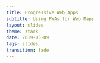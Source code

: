 ```yaml
---
title: Progressive Web Apps
subtitle: Using PWAs for Web Maps
layout: slides
theme: stark
date: 2019-05-09
tags: slides
transition: fade
---
```


<section data-markdown data-separator="---">
<script type="text/template">

## Progressive <br>Web ~~Apps~~ Maps (PWA)

Malcolm Meyer

GIS Specialist | 
[City of Zanesville](https://gis.coz.org)

<aside class="notes" data-markdown>

I have been at the City of Zanesville for about a year, before that I had a host of other GIS positions and have been in the GIS field for almost ten years. Also, I am not a developer, but I do play one at work.
</aside>
---

## Introductions

Your GIS origin story in two minutes or less...

<aside class="notes" data-markdown>

Notes: I graduated from the College of Wooster with a degree in Sociology and Urban Planning, and after several years in AmeriCorps I decided to go back to school to get my master's degree in International Affairs. I took several geography courses in graduate school at Ohio University, and that is where I got interested in GIS.
</aside>
---

## Goals
<ul style="none;">
<h4><img src="presentation/checkbox-blank.svg" >Quick Overview of PWAs</h4>
<h4><img src="presentation/checkbox-blank.svg" >Create a Basic Web Map</h4>
<h4><img src="presentation/checkbox-blank.svg" >Turn this Map into a PWA</h4>
<h4><img src="presentation/checkbox-blank.svg" >Make the PWA Installable</h4>
<h4><img src="presentation/checkbox-blank.svg" >Allow the PWA to be used Offline</h4>
<h4><img src="presentation/checkbox-blank.svg" >Host & Install the PWA</h4>
</ul>

---

## Time Allowing

<ul style="none;">
<h4><img src="presentation/checkbox-blank.svg" >Add a Vector Tiles Basemap</h4>
<h4><img src="presentation/checkbox-blank.svg" >Add Overlay Layers</h4>
</ul>

---

## What is a PWA
> Set of components to allow a website to behave more like a native application

<aside class="notes" data-markdown>

Notes: there are many examples of PWAs in the wild and we will look at some of those later, but it is important to note that as with all web technologies, browser support is varied and the tools to work with PWAs are rapidly changing.
</aside>
---

## Benefits
Native App Behaviors

Custom App Colors

Caching & Offline Support

*Push Notifications
<aside class="notes" data-markdown>

Notes: We will not cover push notifications in this presentation, as that requires a separate server or service. There is a wealth of information online if you are interested in going further with PWAs.
</aside>
---

## Multi-Platform
Android

Chrome

Chromebooks

iOS

Windows Store

---

<iframe src="https://www.pwastats.com" width="100%" height="500px"></iframe>

<aside class="notes" data-markdown>

Notes: PWA Stats highlights some popular PWAs. Before we get into building our own PWA, let's look at how the Chrome Dev Tools can be used to test out PWA functionality using the website petlove.com.br.
</aside>
---

## Petlove PWA

![](presentation/petlove.png)

---

## Why a PWA Map?

* Cached Assets for Landing Pages & Map UI
* Offline Maps for Field Use - No App Required
* User Convenience - App Drawer/Homescreen

<aside class="notes" data-markdown>

Notes: So why would we want to bring this PWA functionality to web maps? First, it can give us more control over the caching of static assets like CSS and JavaScript in our maps or map portals. Also it can allow us to create installable applications without the user needing to download a separate app. Now let's look at how the sample PWA map I built for this workshop looks and take a look at the install process.
</aside>
---

## Example PWA Map
[https://pwa-trails.netlify.com](https://pwa-trails.netlify.com)

<iframe src="https://pwa-trails.netlify.com" width="100%" height="400px"></iframe>
<aside class="notes" data-markdown>

Notes: This is a very basic web map, showing the various trails in one of the Franklin County MetroParks. What's different about this map is that it is a fully functional Progressive Web App. It can be installed on any device and used completely offline. The park already has paper maps, but of course a paper map does not give you the ability to show your GPS position while you're hiking the trails. Also, this area has very bad cell service, so having a map that can work offline is very important. I was actually a park ranger here for a short time, and in those two years we did have someone get lost on the trail. If they would have had a map such as this, it might have been easier for them to find a way out on their own. Now let's look at the install process for this app.
</aside>
---

![](presentation/pwa-install-1.jpg)
<aside class="notes" data-markdown>

Notes: This is how the install process looks on an Android device. To get the install prompt on other devices you will have to write some additional JavaScript code.
</aside>
---

![](presentation/pwa-install-2.jpg)

---

![](presentation/pwa-app-drawer.jpg)
<aside class="notes" data-markdown>

Notes: Here you can see the app is actually listed in the app drawer in addition to the home screen. This can make it a lot easier for users to get to your application.
</aside>
---

![](presentation/pwa-install-windows.png)
<aside class="notes" data-markdown>

Notes: This is how you would go about installing this app in windows from Chrome.
</aside>
---

![](presentation/pwa-offline.jpg)
<aside class="notes" data-markdown>

Notes: Here you can see that, as outlined in red, the app is completely offline, but is still usable.
</aside>

---
![](presentation/pwa-example.jpg)
<aside class="notes" data-markdown>

Notes: And here is the app as it looks launched from the windows desktop as a standalone PWA.
</aside>

---

## Code Break
<aside class="notes" data-markdown>

Notes: https://www.smashingmagazine.com/2016/02/making-a-service-worker/
</aside>

---

## Step 1. Install

```javascript
/*
https://github.com/reyemtm/pwa-maps/archive/master.zip
*/
```
```javascript
/*
unzip and then open this folder in with VS Code
CTRL + '`' to open the terminal
*/
```

```
npm install
```

```
npm run build

```

```
npm start
```
<aside class="notes" data-markdown>

Notes: First we need to download the GitHub repository for this project. Then we will install the dependencies. Finally we will build the very basic web map and run it through a PWA audit to see how it fares. The app will be located in the 'public' folder. Now when your app launched, if it did not launch in Chrome, please copy the url and open that url in Chrome. You should have a map that looks like this - next slide.
</aside>

---

![](presentation/sample-app-1.png)

<aside class="notes" data-markdown>

Notes: We have a basic web map. This map is using Mapbox GL JS as the mapping API, and we are not going to go into depth in learning this API. The documentation online is very good and can get you started with mapping using Mapbox GL JS. So now that we have a working map, let's run it through the same PWA audit that we ran the PetLove site through. When we run the map through the PWA audit, while we do get some positive results, it is missing the key features of a PWA: the manifest.json and service worker.
</aside>

---

## Step 2. Test
```javascript
//CTRL + SHIFT + i then Audit Tab
```

* Progressive Web App Audit in Chrome
* Check 'Offline' in the Application Tab
<aside class="notes" data-markdown>

Notes: So again we are going to do the PWA Audit in Chrome as well as test the offline capability.
</aside>
---

## <span style="color:firebrick;">Errors!!</span>

* No manifest
* No service worker
* App does not work offline

---

## Goals

<ul style="none;">
<h4><img src="presentation/check.svg" >Quick Overview of PWAs</h4>
<h4><img src="presentation/check.svg" >Create a Basic Web Map</h4>
<h4><img src="presentation/checkbox-blank.svg" >Turn this Map into a PWA</h4>
<h4><img src="presentation/checkbox-blank.svg" >Make the PWA Installable</h4>
<h4><img src="presentation/checkbox-blank.svg" >Allow the PWA to be used Offline</h4>
<h4><img src="presentation/checkbox-blank.svg" >Host & Install the PWA</h4>
</ul>

---

## Let's Look at the Elements of a PWA
- manifest.json
- service-worker.js
- *Mobile First Design
- *Progressive Enhancement
<aside class="notes" data-markdown>

Notes: From the results of the audit we see that we need to add a manifest.json file and the service worker. These, along with a mobile first design and progressive enhancement, are the keys to a PWA. Since our application is a simple web map, we do not need to worry too much about the second two aspects here. We will focus on getting the core functionality of the PWA working.
</aside>
---

## manifest.json
```javascript
/* https://tomitm.github.io/appmanifest/ */
```

```
{
  "name": "Clear Creek Trail Map",
  "short_name": "CC Maps",
  "scope": "/",
  "start_url": "/",
  "icons": [
    {
      "src": "/img/trails512.png",
      "type": "image/png",
      "sizes": "512x512"
    }
  ],
  "background_color": "#d8e8c8",
  "theme_color": "#d8e8c8",
  "display": "standalone"
}

```
<aside class="notes" data-markdown>

Notes: Create a manifest.json file in your public folder, and give it a name, short name and colors. If you want to look for a new icon you can, and you can use the above link to take a 512x512 image and make all the appropriate sizes for your PWA. Let's take a short break while you create this file. You can create the entire file using the url if you prefer. Just remember to copy all the assets to you public folder.
</aside>
---

## Test Again

* Passes manifest tests
* No service-worker
* No offline support

---

## Service workers
> ...intercept and handle network requests, including programmatically managing a cache of responses.

---

## sw.js

```javascript
/* 
Create an empty sw.js file in the root of 'public'.
In your index.html you will already see the following
code in the head of the document.
*/
```

```
<!--register the service worker-->
if ('serviceWorker' in navigator) {
  navigator.serviceWorker
    .register('/sw.js')
    .then(function () {
      console.log("Service Worker Registered");
    });
}
```

---

## <span style="color:#28a745;">Success!</span>
* Installable
* PWA optimized
* Still no offline support <!-- .element: class="fragment" data-fragment-index="1" -->
* No service worker caching <!-- .element: class="fragment" data-fragment-index="2" -->

## Adding Offline Cache

[https://css-tricks.com/serviceworker-for-offline/](https://css-tricks.com/serviceworker-for-offline/)

```javascript
npm run cache 
```
```javascript
/*
this will simply copy a prepared sw.js file to the public folder 
*/
```

---

## Examining the Events

```
/* the cache is added after the install event */
6 self.addEventListener("install", function(event) {
```
```
/* requests are fulfilled with the cache, then the network */
38 self.addEventListener("fetch", function(event) {
```
```javascript
/* when a new sw.js is activated the cache is refreshed */
141 self.addEventListener("activate", function(event) {

```
<aside class="notes" data-markdown>

Notes: take a look at the service worker file and go through the various functions
</aside>
---

## Service Worker Test
* Installable
* PWA optimized
* Offline support
* But that's not much of a map...<!-- .element: class="fragment" data-fragment-index="1" -->
* And that's a lot of code <!-- .element: class="fragment" data-fragment-index="2" -->

## Workbox

Automate the creation of the service worker

```dockerfile"
npm install workbox-cli # this is already installed
```

Commands

```
npm run workbox-wizard # workbox wizard 
```

```
npm run workbox-cache # workbox generateSW workbox-config.js
```

```
/*
you could use the native cli commands if installed globally
*/
```
<aside class="notes" data-markdown>

Notes: I just added some simple node scripts to run the workbox-cli without needing to install it globally. Workbox replaces 
the now deprecated sw-precache tool, also by Google. Now we can examine this new sw.js file. All the event logic is taken by an separate Google script. The sw.js file simply lists the cached assets.
</aside>
---

## Creating the Basemap

* Use raw vector tile files
* Use GeoJSON for any additional map layers

---

## OpenMapTiles

1. Download a prepared OpenMapTiles extract 
2. Create a GeoJSON to clip the extract <!-- .element: class="fragment" data-fragment-index="2" -->
3. Install the mbtiles-extracts Node JS Package <!-- .element: class="fragment" data-fragment-index="3" -->
4. Edit it to allow for not passing in a property name <!-- .element: class="fragment" data-fragment-index="4" -->
5. Unpack raw vector tiles from mbtiles <!-- .element: class="fragment" data-fragment-index="5" -->
  - https://www.npmjs.com/package/mbtiles2ungzpbf <!-- .element: class="fragment" data-fragment-index="5" -->
6. Result is hundreds of small files which must be cached <!-- .element: class="fragment" data-fragment-index="6" -->

---

## Extract Sizes
Cleveland Metro Area - 17 MB

Cuyahoga County - 6 MB

City of Columbus - 7.5 MB

OVRDC Region (12 Counties) - 16 MB

<aside class="notes" data-markdown>

Notes: Is anyone familiar with vector tiles? OpenMapTiles provides tools to build custom extracts of OpenStreetMap and pre-built area extracts 
</aside>
---

## Copy the Basemap

```
npm run copy
```
```javascript
/*
this will copy the OpenMapTiles data, the basemap style and the trails GeoJSON data to the public folder
*/
```

---

## Edit index.html

Replace the blank style with "bright.json"

```javascript
var map = new mapboxgl.Map({
  container: "map",
  style: "bright.json",
  hash: true,
  center: [-82.58844, 39.5933],
  zoom: 6
});
```

```
/* This will change your basemap, but will not add the trails layer. If we have time we will do that manually, otherwise you can work on this on your own.*/
```

---

## Publish to Netlify

**Delete the ``.netlify`` folder!!**
```
npm run deploy
```
```
/*
login
choose the public folder when asked
*/
```

---

## Final Notes

Once your site is live, replace ``http://127.0.0.1`` in your bright.json file with the secure url of your new site

```
npm run workbox-cache
``` 
```
npm run deploy
```

---

## Goals

<ul style="none;">
<h4><img src="presentation/check.svg" >Quick Overview of PWAs</h4>
<h4><img src="presentation/check.svg" >Create a Basic Web Map</h4>
<h4><img src="presentation/check.svg" >Turn this Map into a PWA</h4>
<h4><img src="presentation/check.svg" >Make the PWA Installable</h4>
<h4><img src="presentation/check.svg" >Allow the PWA to be used Offline</h4>
<h4><img src="presentation/check.svg" >Host & Install the PWA</h4>
</ul>

---

## Thanks

<h3>Malcolm Meyer</h3>

[@getbounds](https://www.twitter.com/getbounds)

</script>